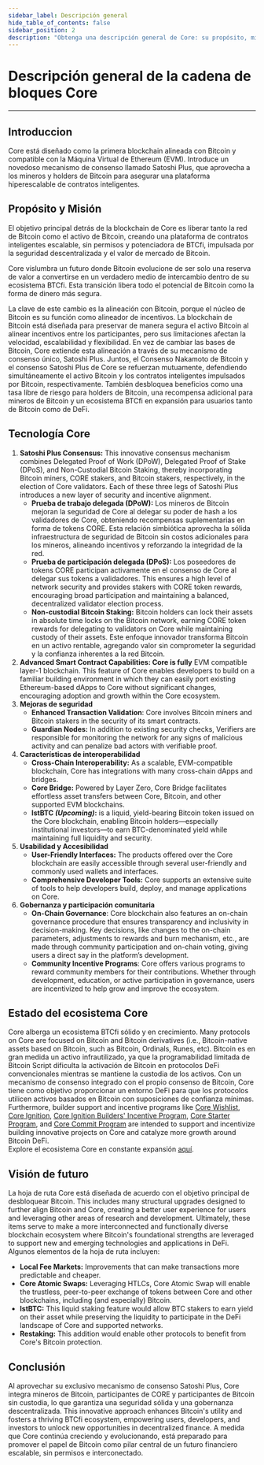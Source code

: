 ```yaml
---
sidebar_label: Descripción general
hide_table_of_contents: false
sidebar_position: 2
description: "Obtenga una descripción general de Core: su propósito, misión y visión futura"
---
```


# Descripción general de la cadena de bloques Core

---

## Introduccion

Core está diseñado como la primera blockchain alineada con Bitcoin y compatible con la Máquina Virtual de Ethereum (EVM). Introduce un novedoso mecanismo de consenso llamado Satoshi Plus, que aprovecha a los mineros y holders de Bitcoin para asegurar una plataforma hiperescalable de contratos inteligentes.

## Propósito y Misión

El objetivo principal detrás de la blockchain de Core es liberar tanto la red de Bitcoin como el activo de Bitcoin, creando una plataforma de contratos inteligentes escalable, sin permisos y potenciadora de BTCfi, impulsada por la seguridad descentralizada y el valor de mercado de Bitcoin.

Core vislumbra un futuro donde Bitcoin evolucione de ser solo una reserva de valor a convertirse en un verdadero medio de intercambio dentro de su ecosistema BTCfi. Esta transición libera todo el potencial de Bitcoin como la forma de dinero más segura.

La clave de este cambio es la alineación con Bitcoin, porque el núcleo de Bitcoin es su función como alineador de incentivos. La blockchain de Bitcoin está diseñada para preservar de manera segura el activo Bitcoin al alinear incentivos entre los participantes, pero sus limitaciones afectan la velocidad, escalabilidad y flexibilidad. En vez de cambiar las bases de Bitcoin, Core extiende esta alineación a través de su mecanismo de consenso único, Satoshi Plus. Juntos, el Consenso Nakamoto de Bitcoin y el consenso Satoshi Plus de Core se refuerzan mutuamente, defendiendo simultáneamente el activo Bitcoin y los contratos inteligentes impulsados ​​por Bitcoin, respectivamente. También desbloquea beneficios como una tasa libre de riesgo para holders de Bitcoin, una recompensa adicional para mineros de Bitcoin y un ecosistema BTCfi en expansión para usuarios tanto de Bitcoin como de DeFi.

## Tecnología Core

1. **Satoshi Plus Consensus:** This innovative consensus mechanism combines Delegated Proof of Work (DPoW), Delegated Proof of Stake (DPoS), and Non-Custodial Bitcoin Staking, thereby incorporating Bitcoin miners, CORE stakers, and Bitcoin stakers, respectively, in the election of Core validators. Each of these three legs of Satoshi Plus introduces a new layer of security and incentive alignment.
   - **Prueba de trabajo delegada (DPoW):** Los mineros de Bitcoin mejoran la seguridad de Core al delegar su poder de hash a los validadores de Core, obteniendo recompensas suplementarias en forma de tokens CORE. Esta relación simbiótica aprovecha la sólida infraestructura de seguridad de Bitcoin sin costos adicionales para los mineros, alineando incentivos y reforzando la integridad de la red.
   - **Prueba de participación delegada (DPoS):** Los poseedores de tokens CORE participan activamente en el consenso de Core al delegar sus tokens a validadores. This ensures a high level of network security and provides stakers with CORE token rewards, encouraging broad participation and maintaining a balanced, decentralized validator election process.
   - **Non-custodial Bitcoin Staking:** Bitcoin holders can lock their assets in absolute time locks on the Bitcoin network, earning CORE token rewards for delegating to validators on Core while maintaining custody of their assets. Este enfoque innovador transforma Bitcoin en un activo rentable, agregando valor sin comprometer la seguridad y la confianza inherentes a la red Bitcoin.
2. **Advanced Smart Contract Capabilities: Core is fully** EVM compatible layer-1 blockchain. This feature of Core enables developers to build on a familiar building environment in which they can easily port existing Ethereum-based dApps to Core without significant changes, encouraging adoption and growth within the Core ecosystem.
3. **Mejoras de seguridad**
   - **Enhanced Transaction Validation**: Core involves Bitcoin miners and Bitcoin stakers in the security of its smart contracts.
   - **Guardian Nodes:** In addition to existing security checks, Verifiers are responsible for monitoring the network for any signs of malicious activity and can penalize bad actors with verifiable proof.
4. **Características de interoperabilidad**
   - **Cross-Chain Interoperability:** As a scalable, EVM-compatible blockchain, Core has integrations with many cross-chain dApps and bridges.
   - **Core Bridge:** Powered by Layer Zero, Core Bridge facilitates effortless asset transfers between Core, Bitcoin, and other supported EVM blockchains.
   - **lstBTC _(Upcoming)_:** is a liquid, yield-bearing Bitcoin token issued on the Core blockchain, enabling Bitcoin holders—especially institutional investors—to earn BTC-denominated yield while maintaining full liquidity and security.
5. **Usabilidad y Accesibilidad**
   - **User-Friendly Interfaces:** The products offered over the Core blockchain are easily accessible through several user-friendly and commonly used wallets and interfaces.
   - **Comprehensive Developer Tools:** Core supports an extensive suite of tools to help developers build, deploy, and manage applications on Core.
6. **Gobernanza y participación comunitaria**
   - **On-Chain Governance**: Core blockchain also features an on-chain governance procedure that ensures transparency and inclusivity in decision-making. Key decisions, like changes to the on-chain parameters, adjustments to rewards and burn mechanism, etc., are made through community participation and on-chain voting, giving users a direct say in the platform’s development.
   - **Community Incentive Programs**: Core offers various programs to reward community members for their contributions. Whether through development, education, or active participation in governance, users are incentivized to help grow and improve the ecosystem.

## Estado del ecosistema Core

Core alberga un ecosistema BTCfi sólido y en crecimiento. Many protocols on Core are focused on Bitcoin and Bitcoin derivatives (i.e., Bitcoin-native assets based on Bitcoin, such as Bitcoin, Ordinals, Runes, etc). Bitcoin es en gran medida un activo infrautilizado, ya que la programabilidad limitada de Bitcoin Script dificulta la activación de Bitcoin en protocolos DeFi convencionales mientras se mantiene la custodia de los activos. Con un mecanismo de consenso integrado con el propio consenso de Bitcoin, Core tiene como objetivo proporcionar un entorno DeFi para que los protocolos utilicen activos basados ​​en Bitcoin con suposiciones de confianza mínimas. Furthermore, builder support and incentive programs like [Core Wishlist](https://github.com/coredao-org/core-community-contributions/blob/main/Core-Wishlist.md), [Core Ignition](https://ignition.coredao.org/), [Core Ignition Builders' Incentive Program](https://coredao.org/initiatives/incentiveprogram), [Core Starter Program](https://coredao.org/initiatives/corestarterprogram), and [Core Commit Program](https://coredao.org/initiatives/commit-program) are intended to support and incentivize building innovative projects on Core and catalyze more growth around Bitcoin DeFi.\
Explore el ecosistema Core en constante expansión [aquí](https://coredao.org/explore/ecosystem).

## Visión de futuro

La hoja de ruta Core está diseñada de acuerdo con el objetivo principal de desbloquear Bitcoin. This includes many structural upgrades designed to further align Bitcoin and Core, creating a better user experience for users and leveraging other areas of research and development. Ultimately, these items serve to make a more interconnected and functionally diverse blockchain ecosystem where Bitcoin's foundational strengths are leveraged to support new and emerging technologies and applications in DeFi. Algunos elementos de la hoja de ruta incluyen:

- **Local Fee Markets:** Improvements that can make transactions more predictable and cheaper.
- **Core Atomic Swaps:** Leveraging HTLCs, Core Atomic Swap will enable the trustless, peer-to-peer exchange of tokens between Core and other blockchains, including (and especially) Bitcoin.
- **lstBTC:** This liquid staking feature would allow BTC stakers to earn yield on their asset while preserving the liquidity to participate in the DeFi landscape of Core and supported networks.
- **Restaking:** This addition would enable other protocols to benefit from Core's Bitcoin protection.

## Conclusión

Al aprovechar su exclusivo mecanismo de consenso Satoshi Plus, Core integra mineros de Bitcoin, participantes de CORE y participantes de Bitcoin sin custodia, lo que garantiza una seguridad sólida y una gobernanza descentralizada. This innovative approach enhances Bitcoin's utility and fosters a thriving BTCfi ecosystem, empowering users, developers, and investors to unlock new opportunities in decentralized finance. A medida que Core continúa creciendo y evolucionando, está preparado para promover el papel de Bitcoin como pilar central de un futuro financiero escalable, sin permisos e interconectado.